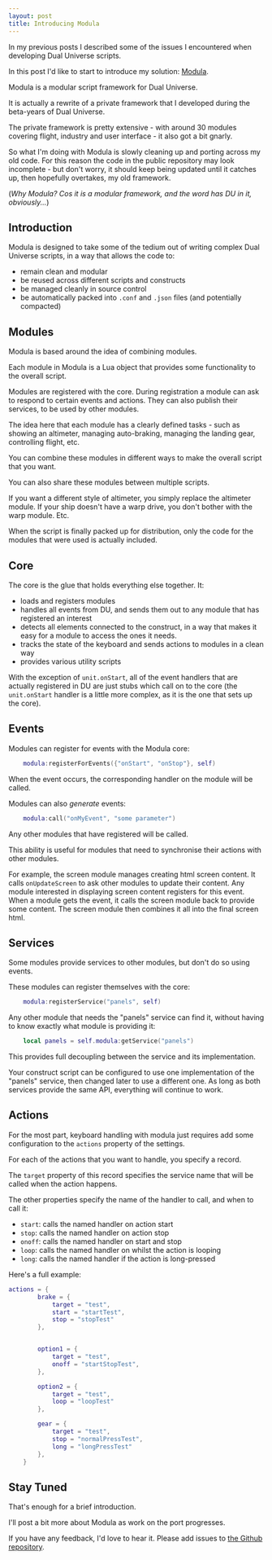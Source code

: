 ```yaml
---
layout: post
title: Introducing Modula
---
```

In my previous posts I described some of the issues I encountered when developing Dual Universe scripts.

In this post I'd like to start to introduce my solution: [Modula](https://github.com/samedicorp/modula).


Modula is a modular script framework for Dual Universe.

It is actually a rewrite of a private framework that I developed during the beta-years of Dual Universe. 

The private framework is pretty extensive - with around 30 modules covering flight, industry and user interface - it also got a bit gnarly.

So what I'm doing with Modula is slowly cleaning up and porting across my old code. For this reason the code in the public repository may look incomplete - but don't worry, it should keep being updated until it catches up, then hopefully overtakes, my old framework.

(_Why Modula? Cos it is a modular framework, and the word has DU in it, obviously..._)

## Introduction

Modula is designed to take some of the tedium out of writing complex Dual Universe scripts, in a way that allows the code to:

- remain clean and modular
- be reused across different scripts and constructs
- be managed cleanly in source control
- be automatically packed into `.conf` and `.json` files (and potentially compacted)

## Modules

Modula is based around the idea of combining modules.

Each module in Modula is a Lua object that provides some functionality to the overall script. 

Modules are registered with the core. During registration a module can ask to respond to certain events and actions. They can also publish their services, to be used by other modules. 

The idea here that each module has a clearly defined tasks - such as showing an altimeter, managing auto-braking, managing the landing gear, controlling flight, etc. 

You can combine these modules in different ways to make the overall script that you want. 

You can also share these modules between multiple scripts.

If you want a different style of altimeter, you simply replace the altimeter module. If your ship doesn't have a warp drive, you don't bother with the warp module. Etc. 

When the script is finally packed up for distribution, only the code for the modules that were used is actually included.

## Core

The core is the glue that holds everything else together. It:

- loads and registers modules
- handles all events from DU, and sends them out to any module that has registered an interest
- detects all elements connected to the construct, in a way that makes it easy for a module to access the ones it needs.
- tracks the state of the keyboard and sends actions to modules in a clean way
- provides various utility scripts

With the exception of `unit.onStart`, all of the event handlers that are actually registered in DU are just stubs which call on to the core (the `unit.onStart` handler is a little more complex, as it is the one that sets up the core).

## Events

Modules can register for events with the Modula core:

```lua
    modula:registerForEvents({"onStart", "onStop"}, self)
```

When the event occurs, the corresponding handler on the module will be called. 

Modules can also _generate_ events:

```lua
    modula:call("onMyEvent", "some parameter")
```

Any other modules that have registered will be called. 

This ability is useful for modules that need to synchronise their actions with other modules. 

For example, the screen module manages creating html screen content. It calls `onUpdateScreen` to ask other modules to update their content. Any module interested in displaying screen content registers for this event. When a module gets the event, it calls the screen module back to provide some content. The screen module then combines it all into the final screen html.

## Services

Some modules provide services to other modules, but don't do so using events.

These modules can register themselves with the core:

```lua
    modula:registerService("panels", self)
```

Any other module that needs the "panels" service can find it, without having to know exactly what module is providing it:

```lua
    local panels = self.modula:getService("panels")
```

This provides full decoupling between the service and its implementation. 

Your construct script can be configured to use one implementation of the "panels" service, then changed later to use a different one. As long as both services provide the same API, everything will continue to work.


## Actions

For the most part, keyboard handling with modula just requires add some configuration to the `actions` property of the settings.

For each of the actions that you want to handle, you specify a record. 

The `target` property of this record specifies the service name that will be called when the action happens.

The other properties specify the name of the handler to call, and when to call it:

- `start`: calls the named handler on action start
- `stop`: calls the named handler on action stop
- `onoff`: calls the named handler on start and stop
- `loop`: calls the named handler on whilst the action is looping
- `long`: calls the named handler if the action is long-pressed

Here's a full example:

```lua
actions = {
        brake = {
            target = "test",
            start = "startTest",
            stop = "stopTest"
        },


        option1 = {
            target = "test",
            onoff = "startStopTest",
        },

        option2 = {
            target = "test",
            loop = "loopTest"
        },

        gear = {
            target = "test",
            stop = "normalPressTest",
            long = "longPressTest"
        },
    }
```

## Stay Tuned

That's enough for a brief introduction.

I'll post a bit more about Modula as work on the port progresses.

If you have any feedback, I'd love to hear it. Please add issues to [the Github repository](https://github.com/samedicorp/modula/issues). 